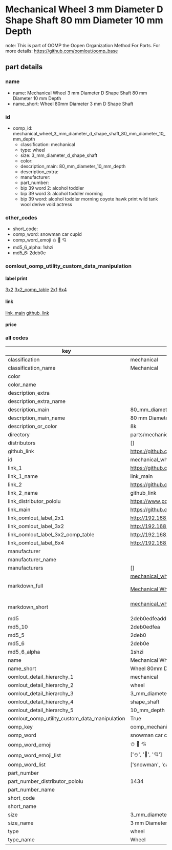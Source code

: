 # Mechanical Wheel 3 mm Diameter D Shape Shaft 80 mm Diameter 10 mm Depth  

note: This is part of OOMP the Oopen Organization Method For Parts. For more details: https://github.com/oomlout/oomp_base

##  part details





### name
* name: Mechanical Wheel 3 mm Diameter D Shape Shaft 80 mm Diameter 10 mm Depth
* name_short: Wheel 80mm Diameter 3 mm D Shape Shaft
### id
* oomp_id: mechanical_wheel_3_mm_diameter_d_shape_shaft_80_mm_diameter_10_mm_depth
  * classification: mechanical
  * type: wheel
  * size: 3_mm_diameter_d_shape_shaft
  * color: 
  * description_main: 80_mm_diameter_10_mm_depth
  * description_extra: 
  * manufacturer: 
  * part_number: 
  * bip 39 word 2: alcohol toddler
  * bip 39 word 3: alcohol toddler morning
  * bip 39 word: alcohol toddler morning coyote hawk print wild tank wool derive void actress

### other_codes
* short_code: 
* oomp_word: snowman car cupid
* oomp_word_emoji :snowman: :car: :cupid:
* md5_6_alpha: 1shzi
* md5_6: 2deb0e






### oomlout_oomp_utility_custom_data_manipulation
#### label print
[3x2](http://192.168.1.245:1112/?label=oomp%201shzi)
[3x2_oomp_table](http://192.168.1.107:1112/?label=oomp%201shzi)
[2x1](http://192.168.1.242:1112/?label=oomp%201shzi)
[6x4](http://192.168.1.55:1112/?label=oomp%201shzi)    

#### link

[link_main](https://github.com/oomlout/oomlout_oomp_current_version_messy/tree/main/parts/mechanical_wheel_3_mm_diameter_d_shape_shaft_80_mm_diameter_10_mm_depth) [github_link](https://github.com/oomlout/oomlout_oomp_part_src/tree/main/parts/mechanical_wheel_3_mm_diameter_d_shape_shaft_80_mm_diameter_10_mm_depth)                             

#### price







### all codes 
| key | value |  
| --- | --- |  
| classification | mechanical |  
| classification_name | Mechanical |  
| color |  |  
| color_name |  |  
| description_extra |  |  
| description_extra_name |  |  
| description_main | 80_mm_diameter_10_mm_depth |  
| description_main_name | 80 mm Diameter 10 mm Depth |  
| description_or_color | 8k |  
| directory | parts/mechanical_wheel_3_mm_diameter_d_shape_shaft_80_mm_diameter_10_mm_depth |  
| distributors | [] |  
| github_link | https://github.com/oomlout/oomlout_oomp_part_src/tree/main/parts/mechanical_wheel_3_mm_diameter_d_shape_shaft_80_mm_diameter_10_mm_depth |  
| id | mechanical_wheel_3_mm_diameter_d_shape_shaft_80_mm_diameter_10_mm_depth |  
| link_1 | https://github.com/oomlout/oomlout_oomp_current_version_messy/tree/main/parts/mechanical_wheel_3_mm_diameter_d_shape_shaft_80_mm_diameter_10_mm_depth |  
| link_1_name | link_main |  
| link_2 | https://github.com/oomlout/oomlout_oomp_part_src/tree/main/parts/mechanical_wheel_3_mm_diameter_d_shape_shaft_80_mm_diameter_10_mm_depth |  
| link_2_name | github_link |  
| link_distributor_pololu | https://www.pololu.com/product/1434 |  
| link_main | https://github.com/oomlout/oomlout_oomp_current_version_messy/tree/main/parts/mechanical_wheel_3_mm_diameter_d_shape_shaft_80_mm_diameter_10_mm_depth |  
| link_oomlout_label_2x1 | http://192.168.1.242:1112/?label=oomp%201shzi |  
| link_oomlout_label_3x2 | http://192.168.1.245:1112/?label=oomp%201shzi |  
| link_oomlout_label_3x2_oomp_table | http://192.168.1.107:1112/?label=oomp%201shzi |  
| link_oomlout_label_6x4 | http://192.168.1.55:1112/?label=oomp%201shzi |  
| manufacturer |  |  
| manufacturer_name |  |  
| manufacturers | [] |  
| markdown_full | [mechanical_wheel_3_mm_diameter_d_shape_shaft_80_mm_diameter_10_mm_depth](https://github.com/oomlout/oomlout_oomp_current_version_messy/tree/main/parts/mechanical_wheel_3_mm_diameter_d_shape_shaft_80_mm_diameter_10_mm_depth)<br>[](https://github.com/oomlout/oomlout_oomp_current_version_messy/tree/main/parts/mechanical_wheel_3_mm_diameter_d_shape_shaft_80_mm_diameter_10_mm_depth)<br>[Mechanical Wheel 3 Mm Diameter D Shape Shaft 80 Mm Diameter 10 Mm Depth](https://github.com/oomlout/oomlout_oomp_current_version_messy/tree/main/parts/mechanical_wheel_3_mm_diameter_d_shape_shaft_80_mm_diameter_10_mm_depth)<br><br> |  
| markdown_short | [mechanical_wheel_3_mm_diameter_d_shape_shaft_80_mm_diameter_10_mm_depth](https://github.com/oomlout/oomlout_oomp_current_version_messy/tree/main/parts/mechanical_wheel_3_mm_diameter_d_shape_shaft_80_mm_diameter_10_mm_depth)<br><br> |  
| md5 | 2deb0edfeaddbf62ab34e31b1ff8d830 |  
| md5_10 | 2deb0edfea |  
| md5_5 | 2deb0 |  
| md5_6 | 2deb0e |  
| md5_6_alpha | 1shzi |  
| name | Mechanical Wheel 3 mm Diameter D Shape Shaft 80 mm Diameter 10 mm Depth |  
| name_short | Wheel 80mm Diameter 3 mm D Shape Shaft |  
| oomlout_detail_hierarchy_1 | mechanical |  
| oomlout_detail_hierarchy_2 | wheel |  
| oomlout_detail_hierarchy_3 | 3_mm_diameter_d |  
| oomlout_detail_hierarchy_4 | shape_shaft |  
| oomlout_detail_hierarchy_5 | 10_mm_depth |  
| oomlout_oomp_utility_custom_data_manipulation | True |  
| oomp_key | oomp_mechanical_wheel_3_mm_diameter_d_shape_shaft_80_mm_diameter_10_mm_depth |  
| oomp_word | snowman car cupid |  
| oomp_word_emoji | :snowman: :car: :cupid: |  
| oomp_word_emoji_list | [':snowman:', ':car:', ':cupid:'] |  
| oomp_word_list | ['snowman', 'car', 'cupid'] |  
| part_number |  |  
| part_number_distributor_pololu | 1434 |  
| part_number_name |  |  
| short_code |  |  
| short_name |  |  
| size | 3_mm_diameter_d_shape_shaft |  
| size_name | 3 mm Diameter D Shape Shaft |  
| type | wheel |  
| type_name | Wheel |  
